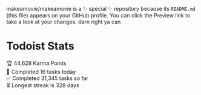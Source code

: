 makeamovie/makeamovie is a ✨ special ✨ repository because its `README.md` (this file) appears on your GitHub profile.
You can click the Preview link to take a look at your changes. darn right ya can

# Todoist Stats

<!-- TODO-IST:START -->
🏆  44,628 Karma Points           
🌸  Completed 16 tasks today           
✅  Completed 31,345 tasks so far           
⏳  Longest streak is 328 days
<!-- TODO-IST:END -->